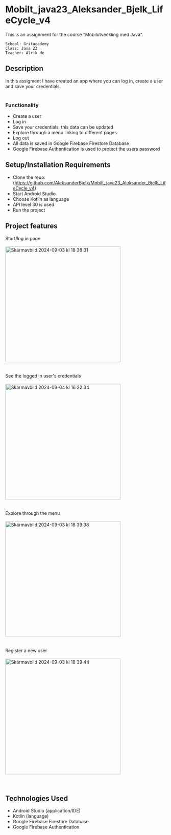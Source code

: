 # Mobilt_java23_Aleksander_Bjelk_LifeCycle_v4
This is an assignment for the course "Mobilutveckling med Java".
```
School: Gritacademy 
Class: Java 23
Teacher: Alrik He
```


## Description
In this assigment I have created an app where you can log in, create a user and save your credentials.<br>
<br>
### Functionality
- Create a user
- Log in
- Save your credentials, this data can be updated
- Explore through a menu linking to different pages
- Log out
- All data is saved in Google Firebase Firestore Database
- Google Firebase Authentication is used to protect the users password

## Setup/Installation Requirements
- Clone the repo: (https://github.com/AleksanderBjelk/Mobilt_java23_Aleksander_Bjelk_LifeCycle_v4)
- Start Android Studio
- Choose Kotlin as language 
- API level 30 is used
- Run the project


## Project features
Start/log in page
<br>
<br>
<img width="361" alt="Skärmavbild 2024-09-03 kl  18 38 31" src="https://github.com/user-attachments/assets/8ffb9d44-1319-456e-96a6-2f64b716c821">
<br>
<br>
<br>
See the logged in user's credentials
<br>
<br>
<img width="361" alt="Skärmavbild 2024-09-04 kl  16 22 34" src="https://github.com/user-attachments/assets/40251f25-aa31-4149-aaa7-01cca17e52fe">
<br>
<br>
<br>
Explore through the menu
<br>
<br>
<img width="361" alt="Skärmavbild 2024-09-03 kl  18 39 38" src="https://github.com/user-attachments/assets/50ceb8a1-24e4-4f42-b63a-bed7252101b6">
<br>
<br>
<br>
Register a new user
<br>
<br>
<img width="361" alt="Skärmavbild 2024-09-03 kl  18 39 44" src="https://github.com/user-attachments/assets/8da3ee24-49df-436a-8eb0-4320c3915569">
<br>
<br>
<br>
## Technologies Used
- Android Studio (application/IDE)
- Kotlin (language)
- Google Firebase Firestore Database
- Google Firebase Authentication

